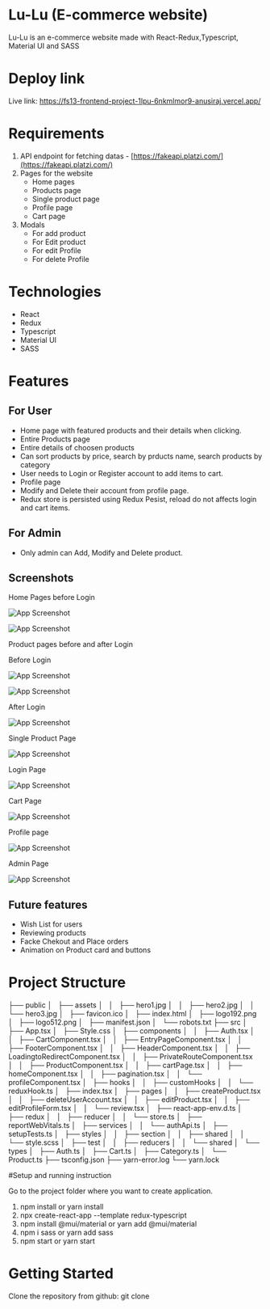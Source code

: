
# Lu-Lu (E-commerce website)

Lu-Lu is an e-commerce website made with React-Redux,Typescript, Material UI and SASS

# Deploy link

Live link: https://fs13-frontend-project-1lpu-6nkmlmor9-anusiraj.vercel.app/

# Requirements

1. API endpoint for fetching datas - [https://fakeapi.platzi.com/](https://fakeapi.platzi.com/)
2. Pages for the website 
   - Home pages
   - Products page
   - Single product page
   - Profile page
   - Cart page
3. Modals
   - For add product
   - For Edit product
   - For edit Profile
   - For delete Profile

# Technologies 

- React
- Redux
- Typescript
- Material UI
- SASS

# Features

## For User
 
- Home page with featured products and their details when clicking.
- Entire Products page
- Entire details of choosen products
- Can sort products by price, search by prducts name, search products by category
- User needs to Login or Register account to add items to cart.
- Profile page
- Modify and Delete their account from profile page.
- Redux store is persisted using Redux Pesist, reload do not affects login and cart items.

## For Admin

- Only admin can Add, Modify and Delete product.

## Screenshots

Home Pages before Login

![App Screenshot](https://i.ibb.co/Tq4rSst/Home1.png)

![App Screenshot](https://i.ibb.co/fxNcsXw/Home2.png)

Product pages before and after Login

Before Login

![App Screenshot](https://i.ibb.co/LNKN5Xb/Product1.png)

![App Screenshot](https://i.ibb.co/9twYM8c/Product2.png)

After Login

![App Screenshot](https://i.ibb.co/GJd4dBz/Product-Login.png)

Single Product Page

![App Screenshot](https://i.ibb.co/Xb9sqKr/Single-Pro.png)

Login Page

![App Screenshot](https://i.ibb.co/PQ0gkHM/Login.png)

Cart Page

![App Screenshot](https://i.ibb.co/J3T7YMy/Cart.png)

Profile page

![App Screenshot](https://i.ibb.co/4VcPYdT/UProfile.png)

Admin Page

![App Screenshot](https://i.ibb.co/GCDZTkc/Admin-Page.png)

## Future features

- Wish List for users
- Reviewing products
- Facke Chekout and Place orders
- Animation on Product card and buttons

# Project Structure
   
├── public
│   ├── assets
│   │   ├── hero1.jpg
│   │   ├── hero2.jpg
│   │   └── hero3.jpg
│   ├── favicon.ico
│   ├── index.html
│   ├── logo192.png
│   ├── logo512.png
│   ├── manifest.json
│   └── robots.txt
├── src
│   ├── App.tsx
│   ├── Style.css
│   ├── components
│   │   ├── Auth.tsx
│   │   ├── CartComponent.tsx
│   │   ├── EntryPageComponent.tsx
│   │   ├── FooterComponent.tsx
│   │   ├── HeaderComponent.tsx
│   │   ├── LoadingtoRedirectComponent.tsx
│   │   ├── PrivateRouteComponent.tsx
│   │   ├── ProductComponent.tsx
│   │   ├── cartPage.tsx
│   │   ├── homeComponent.tsx
│   │   ├── pagination.tsx
│   │   └── profileComponent.tsx
│   ├── hooks
│   │   ├── customHooks
│   │   └── reduxHook.ts
│   ├── index.tsx
│   ├── pages
│   │   ├── createProduct.tsx
│   │   ├── deleteUserAccount.tsx
│   │   ├── editProduct.tsx
│   │   ├── editProfileForm.tsx
│   │   └── review.tsx
│   ├── react-app-env.d.ts
│   ├── redux
│   │   ├── reducer
│   │   └── store.ts
│   ├── reportWebVitals.ts
│   ├── services
│   │   └── authApi.ts
│   ├── setupTests.ts
│   ├── styles
│   │   ├── section
│   │   ├── shared
│   │   └── style.scss
│   ├── test
│   │   ├── reducers
│   │   └── shared
│   └── types
│       ├── Auth.ts
│       ├── Cart.ts
│       ├── Category.ts
│       └── Product.ts
├── tsconfig.json
├── yarn-error.log
└── yarn.lock

#Setup and running instruction

Go to the project folder where you want to create application.

1. npm install
     or
   yarn install
2. npx create-react-app <project-name> --template redux-typescript
3. npm install @mui/material
      or yarn add @mui/material
4. npm i sass or yarn add sass
5. npm start or yarn start

# Getting Started

Clone the repository from github: git clone

